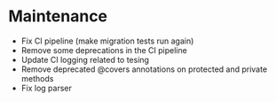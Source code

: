# Maintenance

- Fix CI pipeline (make migration tests run again)
- Remove some deprecations in the CI pipeline
- Update CI logging related to tesing
- Remove deprecated @covers annotations on protected and private methods
- Fix log parser

